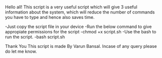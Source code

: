 Hello all!
This script is a very useful script which will give 3  useful information about the system, which will reduce the number of commands you have to type and hence also saves time.


-Just copy the script file in your device 
-Run the below command to give appropiate permissions for the script 
-chmod +x script.sh
-Use the bash <name > to run the script.
-bash script.sh


Thank You 
This script is made By Varun Bansal.
Incase of any query please do let me know.
